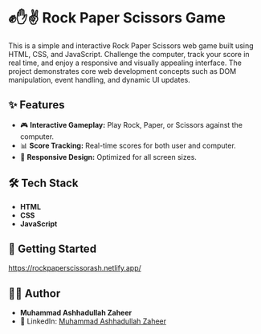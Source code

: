 # ✊✋✌️ Rock Paper Scissors Game

This is a simple and interactive Rock Paper Scissors web game built using HTML, CSS, and JavaScript. Challenge the computer, track your score in real time, and enjoy a responsive and visually appealing interface. The project demonstrates core web development concepts such as DOM manipulation, event handling, and dynamic UI updates.

## ✨ Features

- 🎮 **Interactive Gameplay:** Play Rock, Paper, or Scissors against the computer.  
- 📊 **Score Tracking:** Real-time scores for both user and computer.  
- 📱 **Responsive Design:** Optimized for all screen sizes.  

## 🛠️ Tech Stack

- **HTML**  
- **CSS**  
- **JavaScript**  

## 🚀 Getting Started

https://rockpaperscissorash.netlify.app/

## 👨‍💻 Author

- **Muhammad Ashhadullah Zaheer**  
- 🔗 LinkedIn: [Muhammad Ashhadullah Zaheer](https://www.linkedin.com/in/muhammad-ashhadullah-zaheer-41194a340/)  
